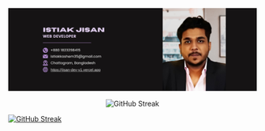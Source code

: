 <a>
<img src="https://raw.githubusercontent.com/Jisan-Dev/Jisan-Dev/main/images/banner2.png" />
</a>

<p align="center">
 <img src="https://github-readme-streak-stats.herokuapp.com?user=Jisan-Dev&theme=react&hide_border=true&background=0D1117&stroke=0D1117&fire=FF1CF7&sideLabels=00F0FF&currStreakNum=FF1CF7&ring=FF1CF7&currStreakLabel=FF1CF7&sideNums=00F0FF" alt="GitHub Streak" />
</p>
<a href="https://git.io/streak-stats"><img src="https://streak-stats.demolab.com?user=Jisan-Dev&theme=dark&hide_border=true&border_radius=5" alt="GitHub Streak" /></a>
